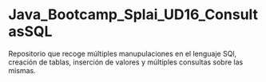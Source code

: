 # Java_Bootcamp_Splai_UD16_ConsultasSQL
Repositorio que recoge múltiples manupulaciones en el lenguaje SQl, creación de tablas, inserción de valores y múltiples consultas sobre las mismas.

